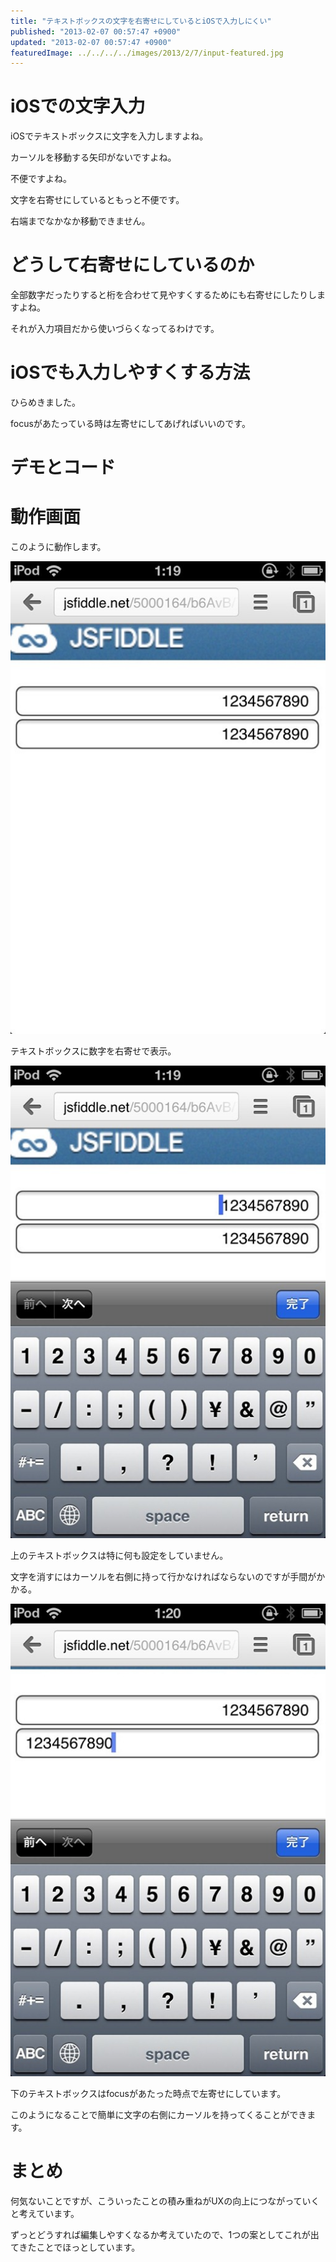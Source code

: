 ```yaml
---
title: "テキストボックスの文字を右寄せにしているとiOSで入力しにくい"
published: "2013-02-07 00:57:47 +0900"
updated: "2013-02-07 00:57:47 +0900"
featuredImage: ../../../../images/2013/2/7/input-featured.jpg
---
```


# iOSでの文字入力

iOSでテキストボックスに文字を入力しますよね。

カーソルを移動する矢印がないですよね。

不便ですよね。

文字を右寄せにしているともっと不便です。

右端までなかなか移動できません。

# どうして右寄せにしているのか

全部数字だったりすると桁を合わせて見やすくするためにも右寄せにしたりしますよね。

それが入力項目だから使いづらくなってるわけです。

# iOSでも入力しやすくする方法

ひらめきました。

focusがあたっている時は左寄せにしてあげればいいのです。

# デモとコード

# 動作画面

このように動作します。

![](../../../../images/2013/2/7/input-1.jpg)

テキストボックスに数字を右寄せで表示。

![](../../../../images/2013/2/7/input-2.jpg)

上のテキストボックスは特に何も設定をしていません。

文字を消すにはカーソルを右側に持って行かなければならないのですが手間がかかる。

![](../../../../images/2013/2/7/input-3.jpg)

下のテキストボックスはfocusがあたった時点で左寄せにしています。

このようになることで簡単に文字の右側にカーソルを持ってくることができます。

# まとめ

何気ないことですが、こういったことの積み重ねがUXの向上につながっていくと考えています。

ずっとどうすれば編集しやすくなるか考えていたので、1つの案としてこれが出てきたことでほっとしています。
